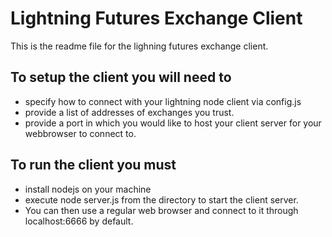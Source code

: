 # Lightning Futures Exchange Client

This is the readme file for the lighning futures exchange client.

## To setup the client you will need to 

- specify how to connect with your lightning node client via config.js
- provide a list of addresses of exchanges you trust.
- provide a port in which you would like to host your client server for your webbrowser to connect to.

## To run the client you must 

- install nodejs on your machine 
- execute node server.js from the directory to start the client server.
- You can then use a regular web browser and connect to it through localhost:6666 by default.
